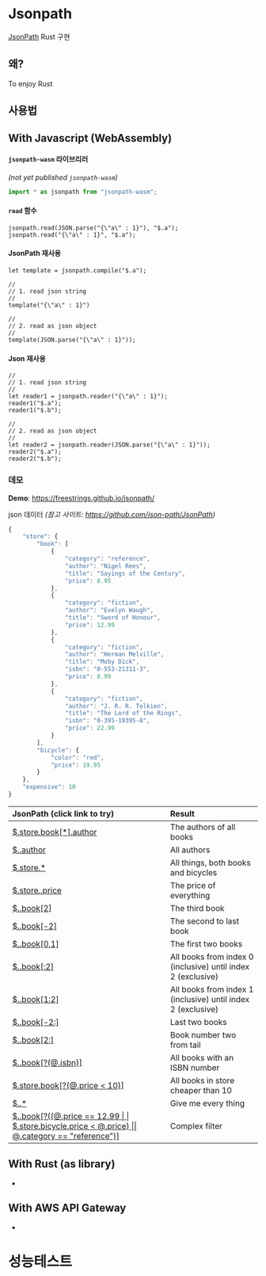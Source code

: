 # Jsonpath

[JsonPath](https://goessner.net/articles/JsonPath/) Rust 구현

## 왜?
To enjoy Rust

## 사용법

## With Javascript (WebAssembly)

#### `jsonpath-wasm` 라이브리러

*(not yet published `jsonpath-wasm`)*
```javascript
import * as jsonpath from "jsonpath-wasm";
```

#### `read` 함수

```
jsonpath.read(JSON.parse("{\"a\" : 1}"), "$.a");
jsonpath.read("{\"a\" : 1}", "$.a");
```


#### JsonPath 재사용

```
let template = jsonpath.compile("$.a");

//
// 1. read json string
//
template("{\"a\" : 1}")

//
// 2. read as json object
//
template(JSON.parse("{\"a\" : 1}"));
```

#### Json 재사용

```
//
// 1. read json string
//
let reader1 = jsonpath.reader("{\"a\" : 1}");
reader1("$.a");
reader1("$.b");

//
// 2. read as json object
//
let reader2 = jsonpath.reader(JSON.parse("{\"a\" : 1}"));
reader2("$.a");
reader2("$.b");
```

### 데모

**Demo**: https://freestrings.github.io/jsonpath/

json 데이터 *(참고 사이트: https://github.com/json-path/JsonPath)*

```javascript
{
    "store": {
        "book": [
            {
                "category": "reference",
                "author": "Nigel Rees",
                "title": "Sayings of the Century",
                "price": 8.95
            },
            {
                "category": "fiction",
                "author": "Evelyn Waugh",
                "title": "Sword of Honour",
                "price": 12.99
            },
            {
                "category": "fiction",
                "author": "Herman Melville",
                "title": "Moby Dick",
                "isbn": "0-553-21311-3",
                "price": 8.99
            },
            {
                "category": "fiction",
                "author": "J. R. R. Tolkien",
                "title": "The Lord of the Rings",
                "isbn": "0-395-19395-8",
                "price": 22.99
            }
        ],
        "bicycle": {
            "color": "red",
            "price": 19.95
        }
    },
    "expensive": 10
}
```


| JsonPath (click link to try)| Result |
| :------- | :----- |
| <a href="https://freestrings.github.io/jsonpath/?path=$.store.book[*].author" target="_blank">$.store.book[*].author</a>| The authors of all books     |
| <a href="https://freestrings.github.io/jsonpath/?path=$..author" target="_blank">$..author</a>                   | All authors                         |
| <a href="https://freestrings.github.io/jsonpath/?path=$.store.*" target="_blank">$.store.*</a>                  | All things, both books and bicycles  |
| <a href="https://freestrings.github.io/jsonpath/?path=$.store..price" target="_blank">$.store..price</a>             | The price of everything         |
| <a href="https://freestrings.github.io/jsonpath/?path=$..book[2]" target="_blank">$..book[2]</a>                 | The third book                      |
| <a href="https://freestrings.github.io/jsonpath/?path=$..book[2]" target="_blank">$..book[-2]</a>                 | The second to last book            |
| <a href="https://freestrings.github.io/jsonpath/?path=$..book[0,1]" target="_blank">$..book[0,1]</a>               | The first two books               |
| <a href="https://freestrings.github.io/jsonpath/?path=$..book[:2]" target="_blank">$..book[:2]</a>                | All books from index 0 (inclusive) until index 2 (exclusive) |
| <a href="https://freestrings.github.io/jsonpath/?path=$..book[1:2]" target="_blank">$..book[1:2]</a>                | All books from index 1 (inclusive) until index 2 (exclusive) |
| <a href="https://freestrings.github.io/jsonpath/?path=$..book[-2:]" target="_blank">$..book[-2:]</a>                | Last two books                   |
| <a href="https://freestrings.github.io/jsonpath/?path=$..book[2:]" target="_blank">$..book[2:]</a>                | Book number two from tail          |
| <a href="https://freestrings.github.io/jsonpath/?path=$..book[?(@.isbn)]" target="_blank">$..book[?(@.isbn)]</a>          | All books with an ISBN number         |
| <a href="https://freestrings.github.io/jsonpath/?path=$.store.book[?(@.price < 10)]" target="_blank">$.store.book[?(@.price < 10)]</a> | All books in store cheaper than 10  |
| <a href="https://freestrings.github.io/jsonpath/?path=$..*" target="_blank">$..*</a>                        | Give me every thing
| <a href="https://freestrings.github.io/jsonpath/?path=%24..book%5B%3F((%40.price%20%3D%3D%2012.99%20%7C%7C%20%24.store.bicycle.price%20%3C%20%40.price)%20%7C%7C%20%40.category%20%3D%3D%20%22reference%22)%5D" target="_blank">$..book[?((@.price == 12.99 &#124; &#124; $.store.bicycle.price < @.price)  &#124;&#124; @.category == "reference")]</a> | Complex filter


## With Rust (as library)

- 

## With AWS API Gateway

-

# 성능테스트

